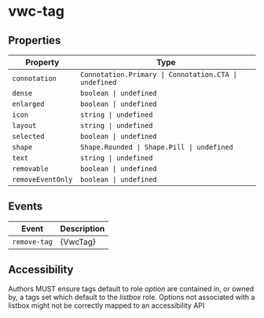 # vwc-tag

## Properties

| Property         | Type                                                  |
| --------------   | ----------------------------------------------------- |
| `connotation`    | `Connotation.Primary \| Connotation.CTA \| undefined` |
| `dense`          | `boolean \| undefined`                                |
| `enlarged`       | `boolean \| undefined`                                |
| `icon`           | `string \| undefined`                                 |
| `layout`         | `string \| undefined`                                 |
| `selected`       | `boolean \| undefined`                                |
| `shape`          | `Shape.Rounded \| Shape.Pill \| undefined`            |
| `text`           | `string \| undefined`                                 |
| `removable`      | `boolean \| undefined`                                |
| `removeEventOnly`| `boolean \| undefined`                                |

## Events

| Event        | Description      |
|------------  |------------------|
| `remove-tag` |    {VwcTag}      |

## Accessibility

Authors MUST ensure tags default to role _option_ are contained in, or owned by, a tags set which default to the *listbox* role. Options not associated with a listbox might not be correctly mapped to an accessibility API
